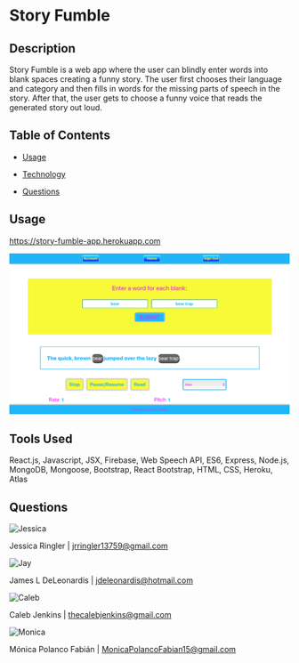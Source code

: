 # Story Fumble

## Description

Story Fumble is a web app where the user can blindly enter words into blank spaces creating a funny story. The user first chooses their language and category and then fills in words for the missing parts of speech in the story. After that, the user gets to choose a funny voice that reads the generated story out loud.

## Table of Contents

* [Usage](#usage)

* [Technology](#Technology)

* [Questions](#questions)

## Usage
https://story-fumble-app.herokuapp.com

![storyfumble](./client/public/Assets/Thumbnail.png)

## Tools Used
React.js, Javascript, JSX, Firebase, Web Speech API, ES6, Express, Node.js, MongoDB, Mongoose, Bootstrap, React Bootstrap, HTML, CSS, Heroku, Atlas

## Questions

![Jessica](https://avatars2.githubusercontent.com/u/59769199?s=460&u=95cb9005c7abcfae8a3778ca62c02c35953a9cc8&v=4)

Jessica Ringler | jrringler13759@gmail.com

![Jay](https://avatars2.githubusercontent.com/u/58078950?s=460&u=e56c9798b1df39ccbdff843beedb5923f1330645&v=4)

James L DeLeonardis | jdeleonardis@hotmail.com

![Caleb](https://avatars1.githubusercontent.com/u/61090444?s=460&v=4)

Caleb Jenkins | thecalebjenkins@gmail.com

![Monica](https://avatars3.githubusercontent.com/u/60660512?v=4)

Mónica Polanco Fabián | MonicaPolancoFabian15@gmail.com
